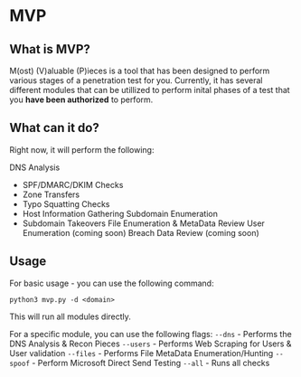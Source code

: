 # MVP

## What is MVP?

M(ost) (V)aluable (P)ieces is a tool that has been designed to perform various stages of a penetration test for you. Currently, it has several different modules that can be utillized to perform inital phases of a test that you **have been authorized** to perform. 

## What can it do? 

Right now, it will perform the following: 

DNS Analysis
  - SPF/DMARC/DKIM Checks
  - Zone Transfers
  - Typo Squatting Checks
  - Host Information Gathering
Subdomain Enumeration
  - Subdomain Takeovers
File Enumeration & MetaData Review
User Enumeration (coming soon)
Breach Data Review (coming soon)


## Usage 

For basic usage - you can use the following command: 

`python3 mvp.py -d <domain>`

This will run all modules directly. 

For a specific module, you can use the following flags: 
`--dns` - Performs the DNS Analysis & Recon Pieces 
`--users` - Performs Web Scraping for Users & User validation
`--files` - Performs File MetaData Enumeration/Hunting
`--spoof` - Perform Microsoft Direct Send Testing
`--all` - Runs all checks
